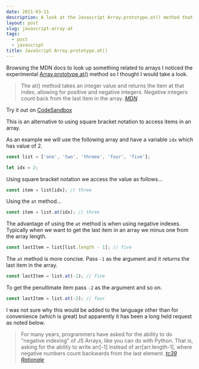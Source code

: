 ```yaml
---
date: 2021-03-11
description: A look at the Javascript Array.prototype.at() method that allows for negative indexing
layout: post
slug: javascript-array-at
tags:
  - post
  - javascript
title: JavaScript Array.prototype.at()
---
```


Browsing the MDN docs to look up something related to arrays I noticed the experimental [Array.prototype.at()](https://developer.mozilla.org/en-US/docs/Web/JavaScript/Reference/Global_Objects/Array/at) method so I thought I would take a look.

> The at() method takes an integer value and returns the item at that index, allowing for positive and negative integers. Negative integers count back from the last item in the array.
> <cite><a href="https://developer.mozilla.org/en-US/docs/Web/JavaScript/Reference/Global_Objects/Array/at">MDN</a></cite>

<p class="info">Try it out on <a href="https://codesandbox.io/s/array-at-method-b1p2h">CodeSandbox</a></p>

This is an alternative to using square bracket notation to access items in an array.

As an example we will use the following array and have a variable `idx` which has value of 2.

```js
const list = ['one', 'two', 'threee', 'four', 'five'];

let idx = 2;
```

Using square bracket notation we access the value as follows...

```js
const item = list[idx]; // three
```

Using the `at` method...

```js
const item = list.at(idx); // three
```

The advantage of using the `at` method is when using negative indexes. Typically when we want to get the last item in an array we minus one from the array length.

```js
const lastItem = list[list.length - 1]; // five
```

The `at` method is more concise. Pass `-1` as the argument and it returns the last item in the array.

```js
const lastItem = list.at(-1); // five
```

To get the penultimate item pass `-2` as the argument and so on.

```js
const lastItem = list.at(-2); // four
```

I was not sure why this would be added to the language other than for convenience (which is great) but apparently it has been a long held request as noted below.

> For many years, programmers have asked for the ability to do "negative indexing" of JS Arrays, like you can do with Python. That is, asking for the ability to write arr[-1] instead of arr[arr.length-1], where negative numbers count backwards from the last element.
> <cite><a href="https://github.com/tc39/proposal-relative-indexing-method#rationale">tc39 Rationale</a></cite>
